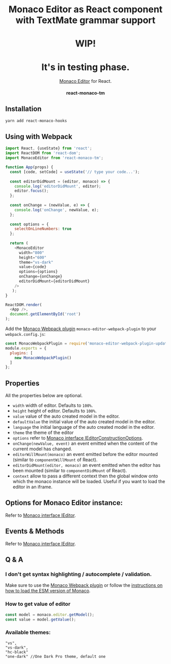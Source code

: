 <h1 align="center">Monaco Editor as React component with TextMate grammar support</h1>

<div align="center">

# WIP! 
# It's in testing phase. 

[Monaco Editor](https://github.com/Microsoft/monaco-editor) for React.

<h4 align="center">react-monaco-tm</h4>



[npm-url]: https://npmjs.org/package/react-monaco-hooks
[downloads-image]: http://img.shields.io/npm/dm/react-monaco-editor.svg
[npm-image]: http://img.shields.io/npm/v/react-monaco-editor.svg

</div>

## Installation

```bash
yarn add react-monaco-hooks
```

## Using with Webpack

```js
import React, {useState} from 'react';
import ReactDOM from 'react-dom';
import MonacoEditor from 'react-monaco-tm';

function App(props) {
  const [code, setCode] = useState('// type your code...');
   
  const editorDidMount = (editor, monaco) => {
    console.log('editorDidMount', editor);
    editor.focus();
  };
  
  const onChange = (newValue, e) => {
    console.log('onChange', newValue, e);
  };
  
  const options = {
    selectOnLineNumbers: true
  };
  
  return (
    <MonacoEditor
      width="800"
      height="600"
      theme="vs-dark"
      value={code}
      options={options}
      onChange={onChange}
      editorDidMount={editorDidMount}
    />
   );
}

ReactDOM.render(
  <App />,
  document.getElementById('root')
);
```

Add the [Monaco Webpack plugin](https://github.com/Microsoft/monaco-editor-webpack-plugin) `monaco-editor-webpack-plugin` to your `webpack.config.js`:

```js
const MonacoWebpackPlugin = require('monaco-editor-webpack-plugin-updated');
module.exports = {
  plugins: [
    new MonacoWebpackPlugin()
  ]
};
```



## Properties

All the properties below are optional.

- `width` width of editor. Defaults to `100%`.
- `height` height of editor. Defaults to `100%`.
- `value` value of the auto created model in the editor.
- `defaultValue` the initial value of the auto created model in the editor.
- `language` the initial language of the auto created model in the editor.
- `theme` the theme of the editor
- `options` refer to [Monaco interface IEditorConstructionOptions](https://microsoft.github.io/monaco-editor/api/interfaces/monaco.editor.ieditorconstructionoptions.html).
- `onChange(newValue, event)` an event emitted when the content of the current model has changed.
- `editorWillMount(monaco)` an event emitted before the editor mounted (similar to `componentWillMount` of React).
- `editorDidMount(editor, monaco)` an event emitted when the editor has been mounted (similar to `componentDidMount` of React).
- `context` allow to pass a different context then the global window onto which the monaco instance will be loaded. Useful if you want to load the editor in an iframe.


## Options for Monaco Editor instance:

Refer to [Monaco interface IEditor](https://github.com/microsoft/vscode/blob/master/src/vs/editor/common/config/editorOptions.ts).


## Events & Methods

Refer to [Monaco interface IEditor](https://microsoft.github.io/monaco-editor/api/interfaces/monaco.editor.ieditor.html).

## Q & A

### I don't get syntax highlighting / autocomplete / validation.

Make sure to use the [Monaco Webpack plugin](https://github.com/Microsoft/monaco-editor-webpack-plugin) or follow the [instructions on how to load the ESM version of Monaco](https://github.com/Microsoft/monaco-editor/blob/master/docs/integrate-esm.md).


### How to get value of editor

```js
const model = monaco.editor.getModel();
const value = model.getValue();
```


### Available themes:
```
"vs",
"vs-dark",
"hc-black"
"one-dark" //One Dark Pro theme, default one
```
